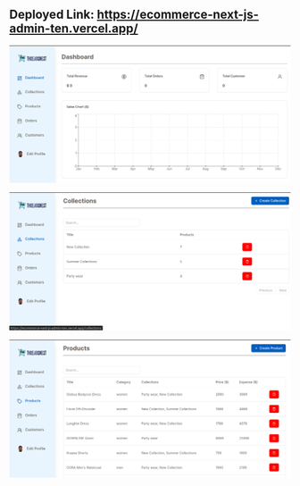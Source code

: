## Deployed Link: https://ecommerce-next-js-admin-ten.vercel.app/

![Dashboard](image.png)

![collections](image-1.png)

![products](image-2.png)

